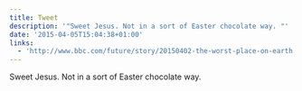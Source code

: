 ```yaml
---
title: Tweet
description: '"Sweet Jesus. Not in a sort of Easter chocolate way. "'
date: '2015-04-05T15:04:38+01:00'
links:
  - 'http://www.bbc.com/future/story/20150402-the-worst-place-on-earth'
---
```

Sweet Jesus. Not in a sort of Easter chocolate way. 
